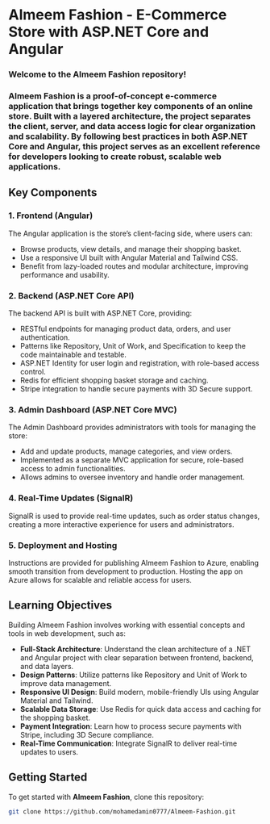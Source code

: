 # Almeem Fashion - E-Commerce Store with ASP.NET Core and Angular

### Welcome to the Almeem Fashion repository! 
### Almeem Fashion is a proof-of-concept e-commerce application that brings together key components of an online store. Built with a layered architecture, the project separates the client, server, and data access logic for clear organization and scalability. By following best practices in both ASP.NET Core and Angular, this project serves as an excellent reference for developers looking to create robust, scalable web applications.

## Key Components

### 1. Frontend (Angular)
The Angular application is the store’s client-facing side, where users can:
- Browse products, view details, and manage their shopping basket.
- Use a responsive UI built with Angular Material and Tailwind CSS.
- Benefit from lazy-loaded routes and modular architecture, improving performance and usability.

### 2. Backend (ASP.NET Core API)
The backend API is built with ASP.NET Core, providing:
- RESTful endpoints for managing product data, orders, and user authentication.
- Patterns like Repository, Unit of Work, and Specification to keep the code maintainable and testable.
- ASP.NET Identity for user login and registration, with role-based access control.
- Redis for efficient shopping basket storage and caching.
- Stripe integration to handle secure payments with 3D Secure support.

### 3. Admin Dashboard (ASP.NET Core MVC)
The Admin Dashboard provides administrators with tools for managing the store:
- Add and update products, manage categories, and view orders.
- Implemented as a separate MVC application for secure, role-based access to admin functionalities.
- Allows admins to oversee inventory and handle order management.

### 4. Real-Time Updates (SignalR)
SignalR is used to provide real-time updates, such as order status changes, creating a more interactive experience for users and administrators.

### 5. Deployment and Hosting
Instructions are provided for publishing Almeem Fashion to Azure, enabling smooth transition from development to production. Hosting the app on Azure allows for scalable and reliable access for users.

## Learning Objectives

Building Almeem Fashion involves working with essential concepts and tools in web development, such as:
- **Full-Stack Architecture**: Understand the clean architecture of a .NET and Angular project with clear separation between frontend, backend, and data layers.
- **Design Patterns**: Utilize patterns like Repository and Unit of Work to improve data management.
- **Responsive UI Design**: Build modern, mobile-friendly UIs using Angular Material and Tailwind.
- **Scalable Data Storage**: Use Redis for quick data access and caching for the shopping basket.
- **Payment Integration**: Learn how to process secure payments with Stripe, including 3D Secure compliance.
- **Real-Time Communication**: Integrate SignalR to deliver real-time updates to users.

## Getting Started

To get started with **Almeem Fashion**, clone this repository:

```bash
git clone https://github.com/mohamedamin0777/Almeem-Fashion.git
